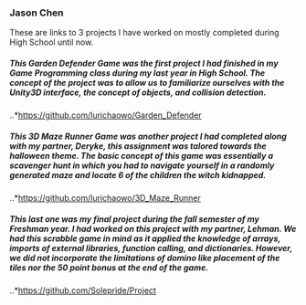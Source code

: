 ### Jason Chen
These are links to 3 projects I have worked on mostly completed during High School until now.

##### This Garden Defender Game was the first project I had finished in my Game Programming class during my last year in High School. The concept of the project was to allow us to familiarize ourselves with the Unity3D interface, the concept of objects, and collision detection.

..*<https://github.com/lurichaowo/Garden_Defender>

##### This 3D Maze Runner Game was another project I had completed along with my partner, Deryke, this assignment was talored towards the halloween theme. The basic concept of this game was essentially a scavenger hunt in which you had to navigate yourself in a randomly generated maze and locate 6 of the children the witch kidnapped.

..*<https://github.com/lurichaowo/3D_Maze_Runner>

##### This last one was my final project during the fall semester of my Freshman year. I had worked on this project with my partner, Lehman. We had this scrabble game in mind as it applied the knowledge of arrays, imports of external libraries, function calling, and dictionaries. However, we did not incorporate the limitations of domino like placement of the tiles nor the 50 point bonus at the end of the game.

..*<https://github.com/Solepride/Project>
